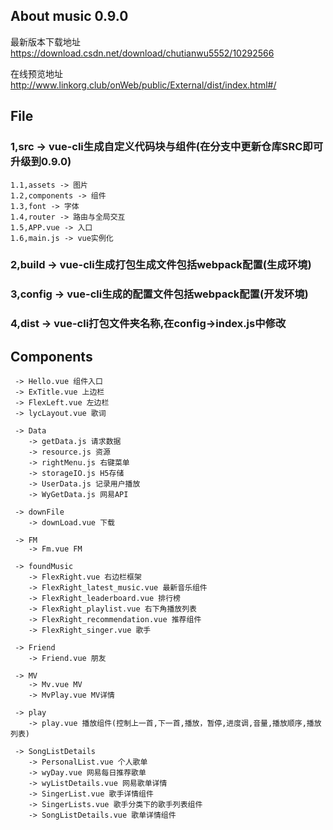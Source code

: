 ##  About music 0.9.0

最新版本下载地址 https://download.csdn.net/download/chutianwu5552/10292566

在线预览地址 http://www.linkorg.club/onWeb/public/External/dist/index.html#/

## File
### 1,src -> vue-cli生成自定义代码块与组件(在分支中更新仓库SRC即可升级到0.9.0)
```
1.1,assets -> 图片
1.2,components -> 组件
1.3,font -> 字体
1.4,router -> 路由与全局交互
1.5,APP.vue -> 入口
1.6,main.js -> vue实例化
```

### 2,build -> vue-cli生成打包生成文件包括webpack配置(生成环境)
### 3,config -> vue-cli生成的配置文件包括webpack配置(开发环境)
### 4,dist -> vue-cli打包文件夹名称,在config->index.js中修改

## Components 

```
 -> Hello.vue 组件入口
 -> ExTitle.vue 上边栏
 -> FlexLeft.vue 左边栏
 -> lycLayout.vue 歌词

 -> Data
    -> getData.js 请求数据
    -> resource.js 资源
    -> rightMenu.js 右键菜单
    -> storageIO.js H5存储
    -> UserData.js 记录用户播放
    -> WyGetData.js 网易API

 -> downFile
    -> downLoad.vue 下载

 -> FM
    -> Fm.vue FM

 -> foundMusic
    -> FlexRight.vue 右边栏框架
    -> FlexRight_latest_music.vue 最新音乐组件
    -> FlexRight_leaderboard.vue 排行榜
    -> FlexRight_playlist.vue 右下角播放列表
    -> FlexRight_recommendation.vue 推荐组件
    -> FlexRight_singer.vue 歌手

 -> Friend
    -> Friend.vue 朋友

 -> MV
    -> Mv.vue MV
    -> MvPlay.vue MV详情

 -> play
    -> play.vue 播放组件(控制上一首,下一首,播放，暂停,进度调,音量,播放顺序,播放列表)

 -> SongListDetails
    -> PersonalList.vue 个人歌单
    -> wyDay.vue 网易每日推荐歌单
    -> wyListDetails.vue 网易歌单详情
    -> SingerList.vue 歌手详情组件
    -> SingerLists.vue 歌手分类下的歌手列表组件
    -> SongListDetails.vue 歌单详情组件
```
